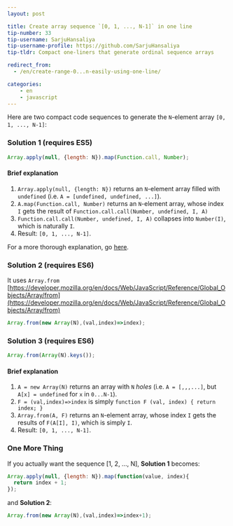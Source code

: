 ```yaml
---
layout: post

title: Create array sequence `[0, 1, ..., N-1]` in one line
tip-number: 33
tip-username: SarjuHansaliya
tip-username-profile: https://github.com/SarjuHansaliya
tip-tldr: Compact one-liners that generate ordinal sequence arrays

redirect_from:
  - /en/create-range-0...n-easily-using-one-line/

categories:
    - en
    - javascript
---
```


Here are two compact code sequences to generate the `N`-element array `[0, 1, ..., N-1]`:

### Solution 1 (requires ES5)

```js
Array.apply(null, {length: N}).map(Function.call, Number);
```

#### Brief explanation

1. `Array.apply(null, {length: N})` returns an `N`-element array filled with `undefined` (i.e. `A = [undefined, undefined, ...]`).
2. `A.map(Function.call, Number)` returns an `N`-element array, whose index `I` gets the result of `Function.call.call(Number, undefined, I, A)`
3. `Function.call.call(Number, undefined, I, A)` collapses into `Number(I)`, which is naturally `I`.
4. Result: `[0, 1, ..., N-1]`.

For a more thorough explanation, go [here](https://github.com/gromgit/jstips-xe/blob/master/tips/33.md).

### Solution 2 (requires ES6)
It uses `Array.from` [https://developer.mozilla.org/en/docs/Web/JavaScript/Reference/Global_Objects/Array/from](https://developer.mozilla.org/en/docs/Web/JavaScript/Reference/Global_Objects/Array/from)
```js
Array.from(new Array(N),(val,index)=>index);
```

### Solution 3 (requires ES6)

```js
Array.from(Array(N).keys());
```

#### Brief explanation

1. `A = new Array(N)` returns an array with `N` _holes_ (i.e. `A = [,,,...]`, but `A[x] = undefined` for `x` in `0...N-1`).
2. `F = (val,index)=>index` is simply `function F (val, index) { return index; }`
3. `Array.from(A, F)` returns an `N`-element array, whose index `I` gets the results of `F(A[I], I)`, which is simply `I`.
4. Result: `[0, 1, ..., N-1]`.

### One More Thing

If you actually want the sequence [1, 2, ..., N], **Solution 1** becomes:

```js
Array.apply(null, {length: N}).map(function(value, index){
  return index + 1;
});
```

and **Solution 2**:

```js
Array.from(new Array(N),(val,index)=>index+1);
```
